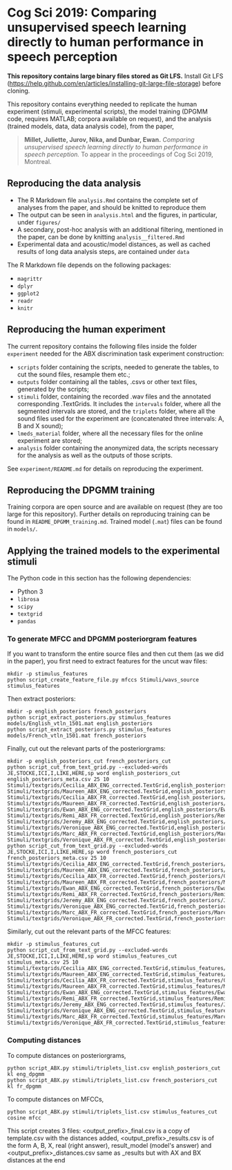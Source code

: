 # Cog Sci 2019: Comparing unsupervised speech learning directly to human performance in speech perception

**This repository contains large binary files stored as Git LFS.** Install Git LFS (https://help.github.com/en/articles/installing-git-large-file-storage) before cloning.

This repository contains everything needed to replicate the human experiment (stimuli, experimental scripts), the model training (DPGMM code, requires MATLAB; corpora available on request), and the analysis (trained models, data, data analysis code), from the paper,

> **Millet, Juliette, Jurov, Nika, and Dunbar, Ewan.** *Comparing unsupervised speech learning directly to human performance in speech perception.* To appear in the proceedings of Cog Sci 2019, Montreal.


## Reproducing the data analysis

- The R Markdown file `analysis.Rmd` contains the complete set of analyses from the paper, and should be knitted to reproduce them
- The output can be seen in `analysis.html` and the figures, in particular, under `figures/`
- A secondary, post-hoc analysis with an additional filtering, mentioned in the paper, can be done by knitting `analysis__filtered.Rmd`
- Experimental data and acoustic/model distances, as well as cached results of long data analysis steps, are contained under `data`

The R Markdown file depends on the following packages:

- `magrittr`
- `dplyr`
- `ggplot2`
- `readr`
- `knitr`


## Reproducing the human experiment


The current repository contains the following files inside the folder `experiment`  needed for the ABX discrimination task experiment construction:

* `scripts` folder containing the scripts, needed to generate the tables, to cut the sound files, resample them etc.;
* `outputs` folder containing all the tables, .csvs or other text files, generated by the scripts;
* `stimuli` folder, containing the recorded .wav files and the annotated corresponding .TextGrids. It includes the `intervals` folder, where all the segmented intervals are stored, and the `triplets` folder, where all the sound files used for the experiment are (concatenated three intervals: A, B and X sound);
* `lmeds_material` folder, where all the necessary files for the online experiment are stored;
* `analysis` folder containing the anonymized data, the scripts necessary for the analysis as well as the outputs of those scripts.

See `experiment/README.md` for details on reproducing the experiment.



## Reproducing the DPGMM training

Training corpora are open source and are available on request (they are too large for this repository). Further details on reproducing training can be found in `README_DPGMM_training.md`. Trained model (`.mat`) files can be found in `models/`.

## Applying the trained models to the experimental stimuli

The Python code in this section has the following dependencies:

- Python 3
- `librosa`
- `scipy`
- `textgrid`
- `pandas`


### To generate MFCC and DPGMM posteriorgram features


If you want to transform the entire source files and then cut them (as we did in the paper), you first need to extract features for the uncut wav files:

```
mkdir -p stimulus_features
python script_create_feature_file.py mfccs Stimuli/wavs_source stimulus_features
```

Then extract posteriors:

```
mkdir -p english_posteriors french_posteriors
python script_extract_posteriors.py stimulus_features models/English_vtln_1501.mat english_posteriors
python script_extract_posteriors.py stimulus_features models/French_vtln_1501.mat french_posteriors
```

Finally, cut out the relevant parts of the posteriorgrams:

```
mkdir -p english_posteriors_cut french_posteriors_cut
python script_cut_from_text_grid.py --excluded-words JE,STOCKE,ICI,I,LIKE,HERE,sp word english_posteriors_cut english_posteriors_meta.csv 25 10 Stimuli/textgrids/Cecilia_ABX_ENG_corrected.TextGrid,english_posteriors/Cecilia_ABX_ENG_clean.csv Stimuli/textgrids/Maureen_ABX_ENG_corrected.TextGrid,english_posteriors/Maureen_ABX_ENG_clean.csv Stimuli/textgrids/Cecilia_ABX_FR_corrected.TextGrid,english_posteriors/Cecilia_ABX_FR_clean.csv Stimuli/textgrids/Maureen_ABX_FR_corrected.TextGrid,english_posteriors/Maureen_ABX_FR_clean.csv Stimuli/textgrids/Ewan_ABX_ENG_corrected.TextGrid,english_posteriors/Ewan_ABX_ENG_clean.csv Stimuli/textgrids/Remi_ABX_FR_corrected.TextGrid,english_posteriors/Remi_ABX_FR_clean.csv Stimuli/textgrids/Jeremy_ABX_ENG_corrected.TextGrid,english_posteriors/Jeremy_ABX_ENG_clean.csv Stimuli/textgrids/Veronique_ABX_ENG_corrected.TextGrid,english_posteriors/Veronique_ABX_ENG_clean.csv Stimuli/textgrids/Marc_ABX_FR_corrected.TextGrid,english_posteriors/Marc_ABX_FR_clean.csv Stimuli/textgrids/Veronique_ABX_FR_corrected.TextGrid,english_posteriors/Veronique_ABX_FR_clean.csv
python script_cut_from_text_grid.py --excluded-words JE,STOCKE,ICI,I,LIKE,HERE,sp word french_posteriors_cut french_posteriors_meta.csv 25 10 Stimuli/textgrids/Cecilia_ABX_ENG_corrected.TextGrid,french_posteriors/Cecilia_ABX_ENG_clean.csv Stimuli/textgrids/Maureen_ABX_ENG_corrected.TextGrid,french_posteriors/Maureen_ABX_ENG_clean.csv Stimuli/textgrids/Cecilia_ABX_FR_corrected.TextGrid,french_posteriors/Cecilia_ABX_FR_clean.csv Stimuli/textgrids/Maureen_ABX_FR_corrected.TextGrid,french_posteriors/Maureen_ABX_FR_clean.csv Stimuli/textgrids/Ewan_ABX_ENG_corrected.TextGrid,french_posteriors/Ewan_ABX_ENG_clean.csv Stimuli/textgrids/Remi_ABX_FR_corrected.TextGrid,french_posteriors/Remi_ABX_FR_clean.csv Stimuli/textgrids/Jeremy_ABX_ENG_corrected.TextGrid,french_posteriors/Jeremy_ABX_ENG_clean.csv Stimuli/textgrids/Veronique_ABX_ENG_corrected.TextGrid,french_posteriors/Veronique_ABX_ENG_clean.csv Stimuli/textgrids/Marc_ABX_FR_corrected.TextGrid,french_posteriors/Marc_ABX_FR_clean.csv Stimuli/textgrids/Veronique_ABX_FR_corrected.TextGrid,french_posteriors/Veronique_ABX_FR_clean.csv
```

Similarly, cut out the relevant parts of the MFCC features:

```
mkdir -p stimulus_features_cut
python script_cut_from_text_grid.py --excluded-words JE,STOCKE,ICI,I,LIKE,HERE,sp word stimulus_features_cut stimulus_meta.csv 25 10 Stimuli/textgrids/Cecilia_ABX_ENG_corrected.TextGrid,stimulus_features/Cecilia_ABX_ENG_clean.csv Stimuli/textgrids/Maureen_ABX_ENG_corrected.TextGrid,stimulus_features/Maureen_ABX_ENG_clean.csv Stimuli/textgrids/Cecilia_ABX_FR_corrected.TextGrid,stimulus_features/Cecilia_ABX_FR_clean.csv Stimuli/textgrids/Maureen_ABX_FR_corrected.TextGrid,stimulus_features/Maureen_ABX_FR_clean.csv Stimuli/textgrids/Ewan_ABX_ENG_corrected.TextGrid,stimulus_features/Ewan_ABX_ENG_clean.csv Stimuli/textgrids/Remi_ABX_FR_corrected.TextGrid,stimulus_features/Remi_ABX_FR_clean.csv Stimuli/textgrids/Jeremy_ABX_ENG_corrected.TextGrid,stimulus_features/Jeremy_ABX_ENG_clean.csv Stimuli/textgrids/Veronique_ABX_ENG_corrected.TextGrid,stimulus_features/Veronique_ABX_ENG_clean.csv Stimuli/textgrids/Marc_ABX_FR_corrected.TextGrid,stimulus_features/Marc_ABX_FR_clean.csv Stimuli/textgrids/Veronique_ABX_FR_corrected.TextGrid,stimulus_features/Veronique_ABX_FR_clean.csv
```


### Computing distances

To compute distances on posteriorgrams,

```
python script_ABX.py stimuli/triplets_list.csv english_posteriors_cut kl eng_dpgmm
python script_ABX.py stimuli/triplets_list.csv french_posteriors_cut kl fr_dpgmm
```

To compute distances on MFCCs,

```
python script_ABX.py stimuli/triplets_list.csv stimulus_features_cut cosine mfcc
```

This script creates 3 files: <output_prefix>_final.csv is a copy of template.csv with the distances added, <output_prefix>_results.csv is of the form A, B, X, real (right answer), result_model (model's answer) and <output_prefix>_distances.csv same as _results but with AX and BX distances at the end





